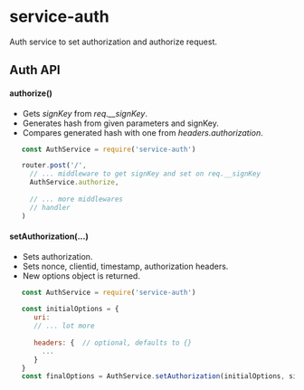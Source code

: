 # service-auth
Auth service to set authorization and authorize request.

## Auth API

#### authorize()

  * Gets *signKey* from *req.__signKey*.
  * Generates hash from given parameters and signKey.
  * Compares generated hash with one from *headers.authorization*.
 
  ``` javascript
     const AuthService = require('service-auth')
  
     router.post('/',
       // ... middleware to get signKey and set on req.__signKey
       AuthService.authorize,
      
       // ... more middlewares
       // handler
     )
  ```

#### setAuthorization(...)

  * Sets authorization.
  * Sets nonce, clientid, timestamp, authorization headers.
  * New options object is returned.
 
  ``` javascript
     const AuthService = require('service-auth')
   
     const initialOptions = {
        uri: 
        // ... lot more
        
        headers: {  // optional, defaults to {}  
          ...  
        }
     }
     const finalOptions = AuthService.setAuthorization(initialOptions, signKey, clientId),
  ```
